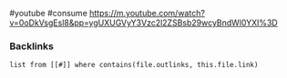 #youtube #consume
https://m.youtube.com/watch?v=0oDkVsgEsl8&pp=ygUXUGVyY3Vzc2l2ZSBsb29wcyBndWl0YXI%3D

### Backlinks
```dataview 
list from [[#]] where contains(file.outlinks, this.file.link)
```

